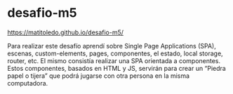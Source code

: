 # desafio-m5

https://matitoledo.github.io/desafio-m5/


Para realizar este desafío aprendí sobre Single Page Applications (SPA), escenas, custom-elements, pages, componentes, el estado, local storage, router, etc. El mismo consistía realizar una SPA orientada a componentes. Estos componentes, basados en HTML y JS, servirán para crear un “Piedra papel o tijera” que podrá jugarse con otra persona en la misma computadora.
